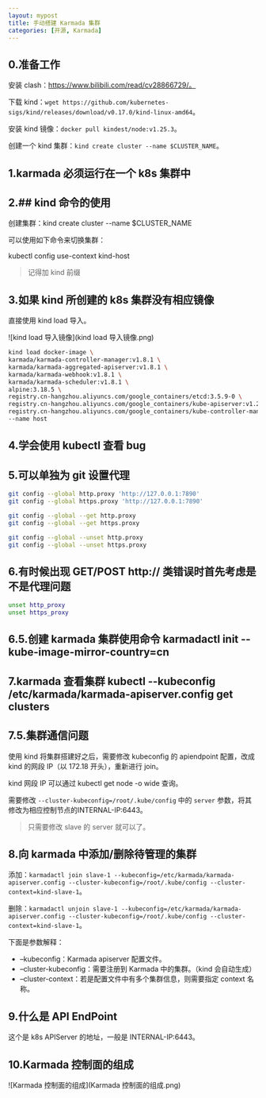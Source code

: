 ```yaml
---
layout: mypost
title: 手动搭建 Karmada 集群
categories: [开源, Karmada]
---
```

## 0.准备工作

安装 clash：https://www.bilibili.com/read/cv28866729/。

下载 kind：`wget https://github.com/kubernetes-sigs/kind/releases/download/v0.17.0/kind-linux-amd64`。

安装 kind 镜像：`docker pull kindest/node:v1.25.3`。

创建一个 kind 集群：`kind create cluster --name $CLUSTER_NAME`。

## 1.karmada 必须运行在一个 k8s 集群中

## 2.## kind 命令的使用

创建集群：kind create cluster --name $CLUSTER_NAME

可以使用如下命令来切换集群：

kubectl config use-context kind-host

> 记得加 kind 前缀

## 3.如果 kind 所创建的 k8s 集群没有相应镜像

直接使用 kind load 导入。

![kind load 导入镜像](kind load 导入镜像.png)

```bash
kind load docker-image \
karmada/karmada-controller-manager:v1.8.1 \
karmada/karmada-aggregated-apiserver:v1.8.1 \
karmada/karmada-webhook:v1.8.1 \
karmada/karmada-scheduler:v1.8.1 \
alpine:3.18.5 \
registry.cn-hangzhou.aliyuncs.com/google_containers/etcd:3.5.9-0 \
registry.cn-hangzhou.aliyuncs.com/google_containers/kube-apiserver:v1.25.4 \
registry.cn-hangzhou.aliyuncs.com/google_containers/kube-controller-manager:v1.25.4 \
--name host
```

## 4.学会使用 kubectl 查看 bug

## 5.可以单独为 git 设置代理

```bash
git config --global http.proxy 'http://127.0.0.1:7890' 
git config --global https.proxy 'http://127.0.0.1:7890'

git config --global --get http.proxy
git config --global --get https.proxy

git config --global --unset http.proxy
git config --global --unset https.proxy
```
## 6.有时候出现 GET/POST http:// 类错误时首先考虑是不是代理问题

```bash
unset http_proxy
unset https_proxy
```

## 6.5.创建 karmada 集群使用命令 karmadactl init --kube-image-mirror-country=cn

## 7.karmada 查看集群 kubectl --kubeconfig /etc/karmada/karmada-apiserver.config get clusters

## 7.5.集群通信问题

使用 kind 将集群搭建好之后，需要修改 kubeconfig 的 apiendpoint 配置，改成 kind 的网段 IP（以 172.18 开头），重新进行 join。

kind 网段 IP 可以通过 kubectl get node -o wide 查询。

需要修改 `--cluster-kubeconfig=/root/.kube/config` 中的 `server` 参数，将其修改为相应控制节点的INTERNAL-IP:6443。

> 只需要修改 slave 的 server 就可以了。

## 8.向 karmada 中添加/删除待管理的集群

添加：`karmadactl join slave-1 --kubeconfig=/etc/karmada/karmada-apiserver.config --cluster-kubeconfig=/root/.kube/config --cluster-context=kind-slave-1`。

删除：`karmadactl unjoin slave-1 --kubeconfig=/etc/karmada/karmada-apiserver.config --cluster-kubeconfig=/root/.kube/config --cluster-context=kind-slave-1`。

下面是参数解释：

* –kubeconfig：Karmada apiserver 配置文件。
* –cluster-kubeconfig：需要注册到 Karmada 中的集群。（kind 会自动生成）
* –cluster-context：若是配置文件中有多个集群信息，则需要指定 context 名称。

## 9.什么是 API EndPoint

这个是 k8s APIServer 的地址，一般是 INTERNAL-IP:6443。

## 10.Karmada 控制面的组成

![Karmada 控制面的组成](Karmada 控制面的组成.png)
